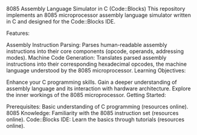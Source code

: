 8085 Assembly Language Simulator in C (Code::Blocks)
This repository implements an 8085 microprocessor assembly language simulator written in C and designed for the Code::Blocks IDE.

Features:

Assembly Instruction Parsing: Parses human-readable assembly instructions into their core components (opcode, operands, addressing modes).
Machine Code Generation: Translates parsed assembly instructions into their corresponding hexadecimal opcodes, the machine language understood by the 8085 microprocessor.
Learning Objectives:

Enhance your C programming skills.
Gain a deeper understanding of assembly language and its interaction with hardware architecture.
Explore the inner workings of the 8085 microprocessor.
Getting Started:

Prerequisites: Basic understanding of C programming (resources online).
8085 Knowledge: Familiarity with the 8085 instruction set (resources online).
Code::Blocks IDE: Learn the basics through tutorials (resources online).
